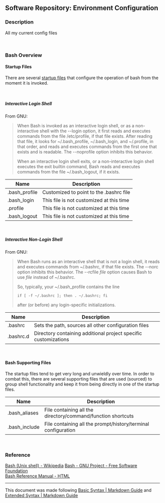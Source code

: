 ## Software Repository: Environment Configuration

### Description
All my current config files  

<br/>

### Bash Overview

#### Startup Files
There are several [startup files](https://www.gnu.org/software/bash/manual/html_node/Bash-Startup-Files.html) that configure the operation of bash from the moment it is invoked.  

<br/>

##### Interactive Login Shell
From GNU:
> When Bash is invoked as an interactive login shell, or as a non-interactive
> shell with the --login option, it first reads and executes commands from the
> file /etc/profile, if that file exists. After reading that file, it looks for
> ~/.bash_profile, ~/.bash_login, and ~/.profile, in that order, and reads and
> executes commands from the first one that exists and is readable.
> The --noprofile option inhibits this behavior.
>
> When an interactive login shell exits, or a non-interactive login shell
> executes the exit builtin command, Bash reads and executes commands from
> the file ~/.bash_logout, if it exists. 

| Name | Description |
|-----|-----|
| .bash_profile | Customized to point to the .bashrc file |
| .bash_login | This file is not customized at this time |
| .profile | This file is not customized at this time |
| .bash_logout| This file is not customized at this time |

<br/>

##### Interactive Non-Login Shell
From GNU:
> When Bash runs as an interactive shell that is not a login shell, it reads
> and executes commands from ~/.bashrc, if that file exists. The --norc option
> inhibits this behavior. The --rcfile *file* option causes Bash to use *file*
> instead of ~/.bashrc.
>
> So, typically, your ~/.bash_profile contains the line
> ```
> if [ -f ~/.bashrc ]; then . ~/.bashrc; fi
> ```
> after (or before) any login-specific initializations. 

| Name | Description |
|-----|-----|
| .bashrc | Sets the path, sources all other configuration files |
| .bashrc.d | Directory containing additional project specific customizations |

<br/>

#### Bash Supporting Files
The startup files tend to get very long and unwieldly over time. In order to combat this, there are several supporting files that are used (sourced) to group shell functionality and keep it from being directly in one of the startup files.   

| Name | Description |
|-----|-----|
| .bash_aliases | File containing all the directory/command/function shortcuts |
| .bash_include | File containing all the prompt/history/terminal configuration |

<br/>

### Reference

[Bash (Unix shell) - Wikipedia](https://en.wikipedia.org/wiki/Bash_(Unix_shell))  
[Bash - GNU Project - Free Software Foundation](https://www.gnu.org/software/bash/)  
[Bash Reference Manual - HTML](https://www.gnu.org/software/bash/manual/html_node/index.html)  

---
This document was made following [Basic Syntax | Markdown Guide](https://www.markdownguide.org/basic-syntax/) and [Extended Syntax | Markdown Guide](https://www.markdownguide.org/extended-syntax/)